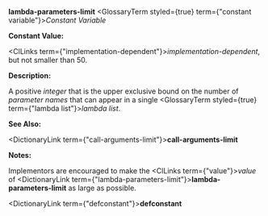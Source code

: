 **lambda-parameters-limit** <GlossaryTerm styled={true} term={"constant variable"}><i>Constant Variable</i></GlossaryTerm> 



**Constant Value:** 



<ClLinks  term={"implementation-dependent"}><i>implementation-dependent</i></ClLinks>, but not smaller than 50. 



**Description:** 



A positive *integer* that is the upper exclusive bound on the number of *parameter names* that can appear in a single <GlossaryTerm styled={true} term={"lambda list"}><i>lambda list</i></GlossaryTerm>. 



**See Also:** 



<DictionaryLink  term={"call-arguments-limit"}><b>call-arguments-limit</b></DictionaryLink> 



**Notes:** 



Implementors are encouraged to make the <ClLinks  term={"value"}><i>value</i></ClLinks> of <DictionaryLink  term={"lambda-parameters-limit"}><b>lambda-parameters-limit</b></DictionaryLink> as large as possible. 











<DictionaryLink  term={"defconstant"}><b>defconstant</b></DictionaryLink> 



